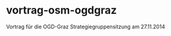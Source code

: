 vortrag-osm-ogdgraz
===================

Vortrag für die OGD-Graz Strategiegruppensitzung am 27.11.2014
